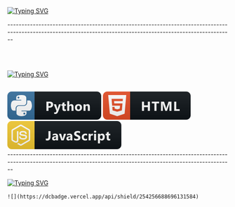 [![Typing SVG](https://readme-typing-svg.herokuapp.com?font=Roboto&size=25&center=false&lines=ROAD+TO+BE+THE+DEVELOPER)](https://git.io/typing-svg)
<p>--------------------------------------------------------------------------------------------------------------------------------------------------------------</p>
<br>
<br>





[![Typing SVG](https://readme-typing-svg.herokuapp.com?font=Roboto&size=25&center=false&lines=THE+LANGAUGES+THAT+I+CAN+CODE)](https://git.io/typing-svg)
<p align="left">
  <br>
  <img src="https://raw.githubusercontent.com/MikeCodesDotNET/ColoredBadges/master/svg/dev/languages/python.svg" alt="python" style="max-width: 100%;">
  <img src="https://raw.githubusercontent.com/MikeCodesDotNET/ColoredBadges/master/svg/dev/languages/html.svg" alt="html" style="max-width: 100%;">
  <img src="https://raw.githubusercontent.com/MikeCodesDotNET/ColoredBadges/master/svg/dev/languages/js.svg" alt="js" style="max-width: 100%;"><br>
  --------------------------------------------------------------------------------------------------------------------------------------------------------------
</p>

[![Typing SVG](https://readme-typing-svg.herokuapp.com?font=Roboto&size=25&lines=MY+DISCORD+PROFILE)](https://git.io/typing-svg)


<p>

    ![](https://dcbadge.vercel.app/api/shield/254256688696131584)
  
</p>
